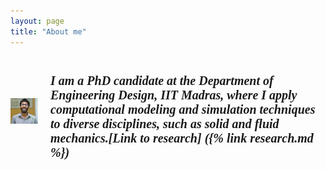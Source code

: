 ```yaml
---
layout: page
title: "About me"
---
```

<html>
  <head>
    <title>The title of the document</title>
    <style>
      .container {
        display: flex;
        align-items: center;
        justify-content: center
      }
      img {
        max-width: 100%
      }
      .image {
        flex-basis: 40%;
        order; 2;
      }
      .text {
        font-size: 20px;
        padding-left: 20px;
        font: italic 10px "Fira Sans", serif;
      }

   </style>
  </head>
  <body>
    <div class="container">
      <div class="image">
       <img src="pic.jpg"> 
      </div>
      <div class="text">
        <h1>I am a PhD candidate at the Department of Engineering Design, IIT Madras, where I apply computational modeling and simulation techniques to diverse disciplines, such as solid and fluid mechanics.[Link to research] ({% link research.md %})
</h1>
      </div>
    </div>
  </body>
</html>

